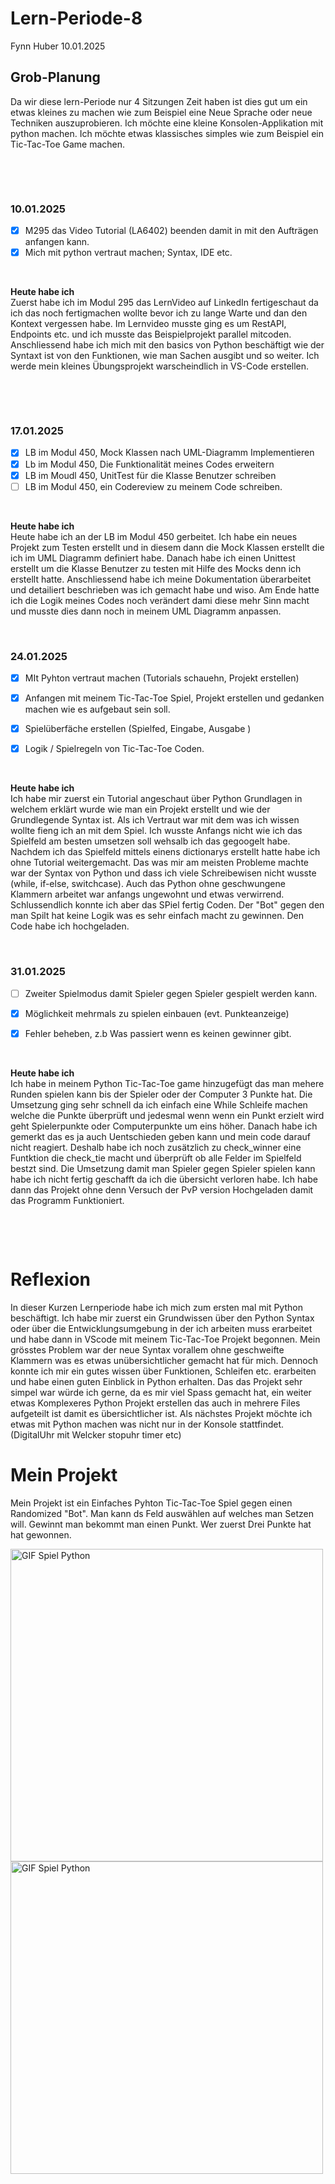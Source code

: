 # Lern-Periode-8

Fynn Huber
10.01.2025

## Grob-Planung
Da wir diese lern-Periode nur 4 Sitzungen Zeit haben ist dies gut um ein etwas kleines zu machen wie zum Beispiel eine Neue Sprache oder neue Techniken auszuprobieren. Ich möchte eine kleine Konsolen-Applikation mit python machen. Ich möchte etwas klassisches simples wie zum Beispiel ein Tic-Tac-Toe Game machen. 

&nbsp;
 
&nbsp;

### 10.01.2025

- [x] M295 das Video Tutorial (LA6402) beenden damit in mit den Aufträgen anfangen kann.
- [x] Mich mit python vertraut machen; Syntax, IDE etc.
      
&nbsp;

**Heute habe ich**     
Zuerst habe ich im Modul 295 das LernVideo auf LinkedIn fertigeschaut da ich das noch fertigmachen wollte bevor ich zu lange Warte und dan den Kontext vergessen habe. Im Lernvideo musste ging es um RestAPI, Endpoints etc. und ich musste das Beispielprojekt parallel mitcoden. Anschliessend habe ich mich mit den basics von Python beschäftigt wie der Syntaxt ist von den Funktionen, wie man Sachen ausgibt und so weiter. Ich werde mein kleines Übungsprojekt warscheindlich in VS-Code erstellen.

&nbsp;
 
&nbsp;

### 17.01.2025

- [x] LB im Modul 450, Mock Klassen nach UML-Diagramm Implementieren
- [x] Lb im Modul 450, Die Funktionalität meines Codes erweitern
- [x] LB im Moudl 450, UnitTest für die Klasse Benutzer schreiben
- [ ] LB im Modul 450, ein Codereview zu meinem Code schreiben. 
      
&nbsp;

**Heute habe ich**   
Heute habe ich an der LB im Modul 450 gerbeitet. Ich habe ein neues Projekt zum Testen erstellt und in diesem dann die Mock Klassen erstellt die ich im UML Diagramm definiert habe. Danach habe ich einen Unittest erstellt um die Klasse Benutzer zu testen mit Hilfe des Mocks denn ich erstellt hatte. Anschliessend habe ich meine Dokumentation überarbeitet und detailiert beschrieben was ich gemacht habe und wiso. Am Ende hatte ich die Logik meines Codes noch verändert dami diese mehr Sinn macht und musste dies dann noch in meinem UML Diagramm anpassen.
&nbsp;
 
&nbsp;

### 24.01.2025

- [x] MIt Pyhton vertraut machen (Tutorials schauehn, Projekt erstellen)
- [x] Anfangen mit meinem Tic-Tac-Toe Spiel, Projekt erstellen und gedanken machen wie es aufgebaut sein soll.
- [x]  Spielüberfäche erstellen (Spielfed, Eingabe, Ausgabe )
- [x]  Logik / Spielregeln von Tic-Tac-Toe Coden.
      
      
&nbsp;

**Heute habe ich**   
Ich habe mir zuerst ein Tutorial angeschaut über Python Grundlagen in welchem erklärt wurde wie man ein Projekt erstellt und wie der Grundlegende Syntax ist. Als ich Vertraut war mit dem was ich wissen wollte fieng ich an mit dem Spiel. Ich wusste Anfangs nicht wie ich das Spielfeld am besten umsetzen soll wehsalb ich das gegoogelt habe. Nachdem ich das Spielfeld mittels einens dictionarys erstellt hatte habe ich ohne Tutorial weitergemacht. Das was mir am meisten Probleme machte war der Syntax von Python und dass ich viele Schreibewisen nicht wusste (while, if-else, switchcase). Auch das Python ohne geschwungene Klammern arbeitet war anfangs ungewohnt und etwas verwirrend. Schlussendlich konnte ich aber das SPiel fertig Coden. Der "Bot" gegen den man Spilt hat keine Logik was es sehr einfach macht zu gewinnen. Den Code habe ich hochgeladen.
&nbsp;
 
&nbsp;

### 31.01.2025

- [ ] Zweiter Spielmodus damit Spieler gegen Spieler gespielt werden kann. 
- [x] Möglichkeit mehrmals zu spielen einbauen (evt. Punkteanzeige)
- [x] Fehler beheben, z.b Was passiert wenn es keinen gewinner gibt.
      
      
&nbsp;

**Heute habe ich**   
Ich habe in meinem Python Tic-Tac-Toe game hinzugefügt das man mehere Runden spielen kann bis der Spieler oder der Computer 3 Punkte hat. Die Umsetzung ging sehr schnell da ich einfach eine While Schleife machen welche die Punkte überprüft und jedesmal wenn wenn ein Punkt erzielt wird geht Spielerpunkte oder Computerpunkte um eins höher. Danach habe ich gemerkt das es ja auch Uentschieden geben kann und mein code darauf nicht reagiert. Deshalb habe ich noch zusätzlich zu check_winner eine Funtktion die check_tie macht und überprüft ob alle Felder im Spielfeld bestzt sind. Die Umsetzung damit man Spieler gegen Spieler spielen kann habe ich nicht fertig geschafft da ich die übersicht verloren habe. Ich habe dann das Projekt ohne denn Versuch der PvP version Hochgeladen damit das Programm Funktioniert.

&nbsp;
 
&nbsp;

# Reflexion
In dieser Kurzen Lernperiode habe ich mich zum ersten mal mit Python beschäftigt. Ich habe mir zuerst ein Grundwissen über den Python Syntax oder über die Entwicklungsumgebung in der ich arbeiten muss erarbeitet und habe dann in VScode mit meinem Tic-Tac-Toe Projekt begonnen. Mein grösstes Problem war der neue Syntax vorallem ohne geschweifte Klammern was es etwas unübersichtlicher gemacht hat für mich. Dennoch konnte ich mir ein gutes wissen über Funktionen, Schleifen etc. erarbeiten und habe einen guten Einblick in Python erhalten. Das das Projekt sehr simpel war würde ich gerne, da es mir viel Spass gemacht hat, ein weiter etwas Komplexeres Python Projekt erstellen das auch in mehrere Files aufgeteilt ist damit es übersichtlicher ist. Als nächstes Projekt möchte ich etwas mit Python machen was nicht nur in der Konsole stattfindet. (DigitalUhr mit Welcker stopuhr timer etc)

# Mein Projekt
Mein Projekt ist ein Einfaches Pyhton Tic-Tac-Toe Spiel gegen einen Randomized "Bot". Man kann ds Feld auswählen auf welches man Setzen will. Gewinnt man bekommt man einen Punkt. Wer zuerst Drei Punkte hat hat gewonnen.

<img src="https://github.com/Fynn8962/Lern-Periode-8/images/LP8-Gif-Python.gif" alt="GIF Spiel Python" width="500" >
<img src="https://github.com/Fynn8962/Lern-Periode-8/images/LP8-Gif-Python.png" alt="GIF Spiel Python" width="500" >

